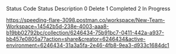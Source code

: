 Status Code	Status Description
0	Delete
1	Completed
2	In Progress

https://speeding-flare-3098.postman.co/workspace/New-Team-Workspace~14542b5d-238e-4003-aaa8-b19bb02792bc/collection/6246434-75b91bc7-0411-442a-a937-bb457e0805a7?action=share&creator=6246434&active-environment=6246434-31a3a5fa-2e46-4fb8-9ea3-d933c1684dc1